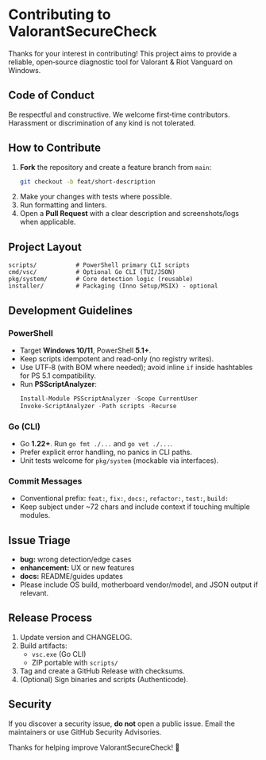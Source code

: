 # Contributing to ValorantSecureCheck

Thanks for your interest in contributing! This project aims to provide a reliable, open‑source diagnostic tool for Valorant & Riot Vanguard on Windows.

## Code of Conduct
Be respectful and constructive. We welcome first‑time contributors. Harassment or discrimination of any kind is not tolerated.

## How to Contribute
1. **Fork** the repository and create a feature branch from `main`:
   ```bash
   git checkout -b feat/short-description
   ```
2. Make your changes with tests where possible.
3. Run formatting and linters.
4. Open a **Pull Request** with a clear description and screenshots/logs when applicable.

## Project Layout
```
scripts/           # PowerShell primary CLI scripts
cmd/vsc/           # Optional Go CLI (TUI/JSON)
pkg/system/        # Core detection logic (reusable)
installer/         # Packaging (Inno Setup/MSIX) - optional
```

## Development Guidelines

### PowerShell
- Target **Windows 10/11**, PowerShell **5.1+**.
- Keep scripts idempotent and read‑only (no registry writes).
- Use UTF‑8 (with BOM where needed); avoid inline `if` inside hashtables for PS 5.1 compatibility.
- Run **PSScriptAnalyzer**:
  ```powershell
  Install-Module PSScriptAnalyzer -Scope CurrentUser
  Invoke-ScriptAnalyzer -Path scripts -Recurse
  ```

### Go (CLI)
- Go **1.22+**. Run `go fmt ./...` and `go vet ./...`.
- Prefer explicit error handling, no panics in CLI paths.
- Unit tests welcome for `pkg/system` (mockable via interfaces).

### Commit Messages
- Conventional prefix: `feat:`, `fix:`, `docs:`, `refactor:`, `test:`, `build:`
- Keep subject under ~72 chars and include context if touching multiple modules.

## Issue Triage
- **bug:** wrong detection/edge cases
- **enhancement:** UX or new features
- **docs:** README/guides updates
- Please include OS build, motherboard vendor/model, and JSON output if relevant.

## Release Process
1. Update version and CHANGELOG.
2. Build artifacts:
   - `vsc.exe` (Go CLI)
   - ZIP portable with `scripts/`
3. Tag and create a GitHub Release with checksums.
4. (Optional) Sign binaries and scripts (Authenticode).

## Security
If you discover a security issue, **do not** open a public issue. Email the maintainers or use GitHub Security Advisories.

Thanks for helping improve ValorantSecureCheck! 🎯
